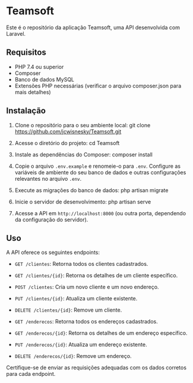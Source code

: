 # Teamsoft
Este é o repositório da aplicação Teamsoft, uma API desenvolvida com Laravel.

## Requisitos
- PHP 7.4 ou superior
- Composer
- Banco de dados MySQL
- Extensões PHP necessárias (verificar o arquivo composer.json para mais detalhes)

## Instalação

1. Clone o repositório para o seu ambiente local:
git clone https://github.com/jcwisnesky/Teamsoft.git

2. Acesse o diretório do projeto:
cd Teamsoft

3. Instale as dependências do Composer:
composer install


4. Copie o arquivo `.env.example` e renomeie-o para `.env`. Configure as variáveis de ambiente do seu banco de dados e outras configurações relevantes no arquivo `.env`.

5. Execute as migrações do banco de dados:
php artisan migrate


6. Inicie o servidor de desenvolvimento:
php artisan serve


7. Acesse a API em `http://localhost:8000` (ou outra porta, dependendo da configuração do servidor).

## Uso

A API oferece os seguintes endpoints:

- `GET /clientes`: Retorna todos os clientes cadastrados.
- `GET /clientes/{id}`: Retorna os detalhes de um cliente específico.
- `POST /clientes`: Cria um novo cliente e um novo endereço.
- `PUT /clientes/{id}`: Atualiza um cliente existente.
- `DELETE /clientes/{id}`: Remove um cliente.

- `GET /enderecos`: Retorna todos os endereços cadastrados.
- `GET /enderecos/{id}`: Retorna os detalhes de um endereço específico.
- `PUT /enderecos/{id}`: Atualiza um endereço existente.
- `DELETE /enderecos/{id}`: Remove um endereço.

Certifique-se de enviar as requisições adequadas com os dados corretos para cada endpoint.




